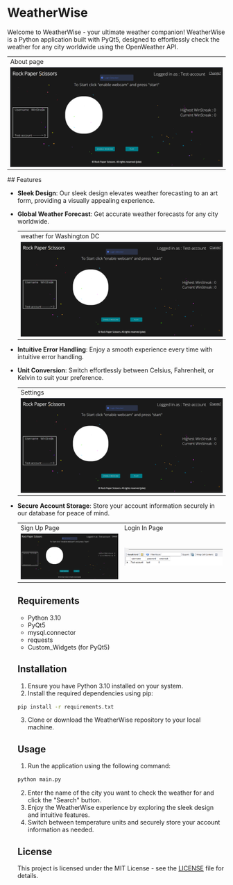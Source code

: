 # WeatherWise

Welcome to WeatherWise - your ultimate weather companion! WeatherWise is a Python application built with PyQt5, designed to effortlessly check the weather for any city worldwide using the OpenWeather API.
   <table>
   <tr>
      <td>
         About page
      </td>
   </tr>
    <tr>
        <td><img src="https://github.com/chaitanya566/Rock-Paper-Scissors/blob/main/images/main.png" alt="Sign In" width="500" ></td>
    </tr>
</table>
## Features

- **Sleek Design**: Our sleek design elevates weather forecasting to an art form, providing a visually appealing experience.
- **Global Weather Forecast**: Get accurate weather forecasts for any city worldwide.

   <table>
   <tr>
      <td>
         weather for Washington DC
      </td>
   </tr>
    <tr>
        <td><img src="https://github.com/chaitanya566/Rock-Paper-Scissors/blob/main/images/main.png" alt="Sign In" width="500" ></td>
    </tr>
    </table>

- **Intuitive Error Handling**: Enjoy a smooth experience every time with intuitive error handling.
- **Unit Conversion**: Switch effortlessly between Celsius, Fahrenheit, or Kelvin to suit your preference.
   <table>
   <tr>
      <td>
         Settings
      </td>
   </tr>
    <tr>
        <td><img src="https://github.com/chaitanya566/Rock-Paper-Scissors/blob/main/images/main.png" alt="Sign In" width="500" ></td>
    </tr>
    </table>
- **Secure Account Storage**: Store your account information securely in our database for peace of mind.

   <table>
   <tr>
      <td>
         Sign Up Page
      </td>
      <td>
         Login In Page
      </td>
   </tr>
    <tr>
        <td><img src="https://github.com/chaitanya566/Rock-Paper-Scissors/blob/main/images/main.png" alt="Sign In" width="500" ></td>
        <td><img src="https://github.com/chaitanya566/Rock-Paper-Scissors/blob/main/images/Mysql.png" alt="Login In" width="500" ></td>
    </tr>
</table>

## Requirements

- Python 3.10
- PyQt5
- mysql.connector
- requests
- Custom_Widgets (for PyQt5)

## Installation

1. Ensure you have Python 3.10 installed on your system.
2. Install the required dependencies using pip:

``` bash
pip install -r requirements.txt
```
3. Clone or download the WeatherWise repository to your local machine.

## Usage

1. Run the application using the following command:
``` bash
python main.py
```
2. Enter the name of the city you want to check the weather for and click the "Search" button.
3. Enjoy the WeatherWise experience by exploring the sleek design and intuitive features.
4. Switch between temperature units and securely store your account information as needed.

## License

This project is licensed under the MIT License - see the [LICENSE](LICENSE) file for details.
